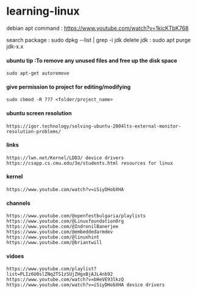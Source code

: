 

# learning-linux

debian apt command : https://www.youtube.com/watch?v=1kicKTbK768


search package : sudo dpkg --list | grep -i jdk
delete jdk : sudo apt purge jdk-x.x

####  ubuntu tip :To remove any unused files and free up the disk space

    sudo apt-get autoremove

#### give permission to project for editing/modifying 

    sudo chmod -R 777 <folder/project_name>

#### ubuntu screen resolution

    https://igor.technology/solving-ubuntu-2004lts-external-monitor-resolution-problems/


#### links

    https://lwn.net/Kernel/LDD3/ device drivers
    https://csapp.cs.cmu.edu/3e/students.html resources for linux

#### kernel

    https://www.youtube.com/watch?v=iSiyDHobXHA


#### channels

    https://www.youtube.com/@openfestbulgaria/playlists
    https://www.youtube.com/@LinuxfoundationOrg
    https://www.youtube.com/@IndronilBanerjee
    https://www.youtube.com/@embeddedarmdev
    https://www.youtube.com/@linuxhint
    https://www.youtube.com/@briantwill

#### vidoes

    https://www.youtube.com/playlist?list=PLIz6U0slZNq2TS1zSUjZHgxBjAJL4nb92
    https://www.youtube.com/watch?v=bHeVE93lkzQ
    https://www.youtube.com/watch?v=iSiyDHobXHA device drivers
